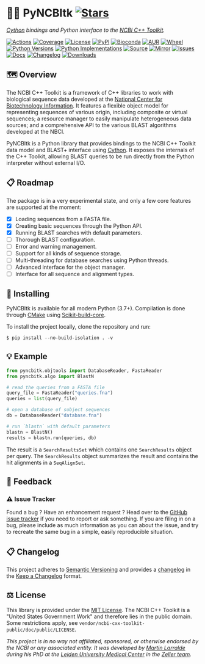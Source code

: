 # 🧰🧰 PyNCBItk [![Stars](https://img.shields.io/github/stars/althonos/pyncbitk.svg?style=social&maxAge=3600&label=Star)](https://github.com/althonos/pyncbitk/stargazers)

*[Cython](https://cython.org/) bindings and Python interface to the [NCBI C++ Toolkit](https://www.ncbi.nlm.nih.gov/toolkit).*

[![Actions](https://img.shields.io/github/actions/workflow/status/althonos/pyncbitk/test.yml?branch=main&logo=github&style=flat-square&maxAge=300)](https://github.com/althonos/pyncbitk/actions)
[![Coverage](https://img.shields.io/codecov/c/gh/althonos/pyncbitk?style=flat-square&maxAge=3600&logo=codecov)](https://codecov.io/gh/althonos/pyncbitk/)
[![License](https://img.shields.io/badge/license-MIT-blue.svg?style=flat-square&maxAge=2678400)](https://choosealicense.com/licenses/mit/)
[![PyPI](https://img.shields.io/pypi/v/pyncbitk.svg?style=flat-square&maxAge=3600&logo=PyPI)](https://pypi.org/project/pyncbitk)
[![Bioconda](https://img.shields.io/conda/vn/bioconda/pyncbitk?style=flat-square&maxAge=3600&logo=anaconda)](https://anaconda.org/bioconda/pyncbitk)
[![AUR](https://img.shields.io/aur/version/python-pyncbitk?logo=archlinux&style=flat-square&maxAge=3600)](https://aur.archlinux.org/packages/python-pyncbitk)
[![Wheel](https://img.shields.io/pypi/wheel/pyncbitk.svg?style=flat-square&maxAge=3600)](https://pypi.org/project/pyncbitk/#files)
[![Python Versions](https://img.shields.io/pypi/pyversions/pyncbitk.svg?style=flat-square&maxAge=600&logo=python)](https://pypi.org/project/pyncbitk/#files)
[![Python Implementations](https://img.shields.io/pypi/implementation/pyncbitk.svg?style=flat-square&maxAge=600&label=impl)](https://pypi.org/project/pyncbitk/#files)
[![Source](https://img.shields.io/badge/source-GitHub-303030.svg?maxAge=2678400&style=flat-square)](https://github.com/althonos/pyncbitk/)
[![Mirror](https://img.shields.io/badge/mirror-LUMC-003EAA.svg?maxAge=2678400&style=flat-square)](https://git.lumc.nl/mflarralde/pyncbitk/)
[![Issues](https://img.shields.io/github/issues/althonos/pyncbitk.svg?style=flat-square&maxAge=600)](https://github.com/althonos/pyncbitk/issues)
[![Docs](https://img.shields.io/readthedocs/pyncbitk/latest?style=flat-square&maxAge=600)](https://pyncbitk.readthedocs.io)
[![Changelog](https://img.shields.io/badge/keep%20a-changelog-8A0707.svg?maxAge=2678400&style=flat-square)](https://github.com/althonos/pyncbitk/blob/main/CHANGELOG.md)
[![Downloads](https://img.shields.io/pypi/dm/pyncbitk?style=flat-square&color=303f9f&maxAge=86400&label=downloads)](https://pepy.tech/project/pyncbitk)

## 🗺️ Overview

The NCBI C++ Toolkit is a framework of C++ libraries to work with biological
sequence data developed at the 
[National Center for Biotechnology Information](https://www.ncbi.nlm.nih.gov/). 
It features a flexible object model for representing sequences of various 
origin, including composite or virtual sequences; a resource manager
to easily manipulate heterogeneous data sources; and a comprehensive API to the
various BLAST algorithms developed at the NBCI.

PyNCBItk is a Python library that provides bindings to the NCBI C++ Toolkit 
data model and BLAST+ interface using [Cython](https://cython.org). It exposes
the internals of the C++ Toolkit, allowing BLAST queries to be run directly 
from the Python interpreter without external I/O.

## 📋 Roadmap

The package is in a very experimental state, and only a few core features are
supported at the moment:

- [x] Loading sequences from a FASTA file.
- [x] Creating basic sequences through the Python API.
- [x] Running BLAST searches with default parameters.
- [ ] Thorough BLAST configuration.
- [ ] Error and warning management.
- [ ] Support for all kinds of sequence storage.
- [ ] Multi-threading for database searches using Python threads.
- [ ] Advanced interface for the object manager.
- [ ] Interface for all sequence and alignment types.

## 🔧 Installing

PyNCBItk is available for all modern Python (3.7+). Compilation is done 
through [CMake](https://cmake.org) using [Scikit-build-core](https://scikit-build-core.readthedocs.io).

To install the project locally, clone the repository and run:
```
$ pip install --no-build-isolation . -v
```

## 💡 Example

```python
from pyncbitk.objtools import DatabaseReader, FastaReader
from pyncbitk.algo import BlastN

# read the queries from a FASTA file
query_file = FastaReader("queries.fna")
queries = list(query_file)

# open a database of subject sequences
db = DatabaseReader("database.fna")

# run `blastn` with default parameters
blastn = BlastN()
results = blastn.run(queries, db)
```

The result is a `SearchResultsSet` which contains one `SearchResults` object 
per query. The `SearchResults` object summarizes the result and contains
the hit alignments in a `SeqAlignSet`.

## 💭 Feedback

### ⚠️ Issue Tracker

Found a bug ? Have an enhancement request ? Head over to the [GitHub issue tracker](https://github.com/althonos/pyncbitk/issues)
if you need to report or ask something. If you are filing in on a bug,
please include as much information as you can about the issue, and try to
recreate the same bug in a simple, easily reproducible situation.


<!-- ### 🏗️ Contributing

Contributions are more than welcome! See
[`CONTRIBUTING.md`](https://github.com/althonos/pyncbitk/blob/main/CONTRIBUTING.md)
for more details. -->


## 📋 Changelog

This project adheres to [Semantic Versioning](http://semver.org/spec/v2.0.0.html)
and provides a [changelog](https://github.com/althonos/pyncbitk/blob/main/CHANGELOG.md)
in the [Keep a Changelog](http://keepachangelog.com/en/1.0.0/) format.


## ⚖️ License

This library is provided under the [MIT License](https://choosealicense.com/licenses/mit/).
The NCBI C++ Toolkit is a "United States Government Work" and therefore lies in 
the public domain. Some restrictions apply, see `vendor/ncbi-cxx-toolkit-public/doc/public/LICENSE`.

*This project is in no way not affiliated, sponsored, or otherwise endorsed
by the NCBI or any associated entity. It was developed
by [Martin Larralde](https://github.com/althonos/) during his PhD
at the [Leiden University Medical Center](https://www.lumc.nl/en/) in
the [Zeller team](https://github.com/zellerlab).*
